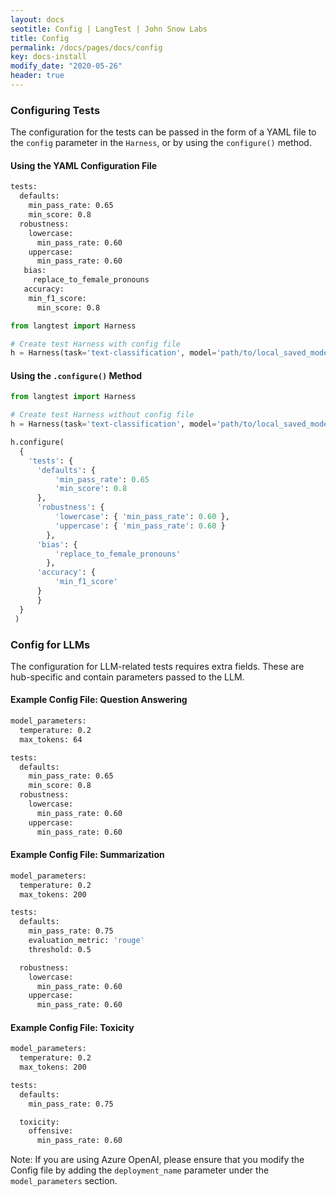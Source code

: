 ```yaml
---
layout: docs
seotitle: Config | LangTest | John Snow Labs
title: Config
permalink: /docs/pages/docs/config
key: docs-install
modify_date: "2020-05-26"
header: true
---
```


<div class="main-docs" markdown="1"><div class="h3-box" markdown="1">

### Configuring Tests

The configuration for the tests can be passed in the form of a YAML file to the `config` parameter in the `Harness`, or by using the `configure()` method.

#### Using the YAML Configuration File

```bash
tests:
  defaults:
    min_pass_rate: 0.65
    min_score: 0.8
  robustness:
    lowercase:
      min_pass_rate: 0.60
    uppercase:
      min_pass_rate: 0.60
   bias:
     replace_to_female_pronouns
   accuracy:
    min_f1_score:
      min_score: 0.8
```

```python
from langtest import Harness

# Create test Harness with config file
h = Harness(task='text-classification', model='path/to/local_saved_model', hub='spacy', data='test.csv', config='config.yml')
```

#### Using the `.configure()` Method

```python
from langtest import Harness

# Create test Harness without config file
h = Harness(task='text-classification', model='path/to/local_saved_model', hub='spacy', data='test.csv')

h.configure(
  {
    'tests': {
      'defaults': {
          'min_pass_rate': 0.65
          'min_score': 0.8
      },
      'robustness': {
          'lowercase': { 'min_pass_rate': 0.60 }, 
          'uppercase': { 'min_pass_rate': 0.60 }
        },
      'bias': {
          'replace_to_female_pronouns'
        },
      'accuracy': {
          'min_f1_score'
      }
      }
  }
 )
```

</div><div class="h3-box" markdown="1">

### Config for LLMs

The configuration for LLM-related tests requires extra fields. These are hub-specific and contain parameters passed to the LLM.

#### Example Config File: Question Answering

```bash
model_parameters:
  temperature: 0.2
  max_tokens: 64

tests:
  defaults:
    min_pass_rate: 0.65
    min_score: 0.8
  robustness:
    lowercase:
      min_pass_rate: 0.60
    uppercase:
      min_pass_rate: 0.60
```
#### Example Config File: Summarization

```bash
model_parameters:
  temperature: 0.2
  max_tokens: 200

tests:
  defaults:
    min_pass_rate: 0.75
    evaluation_metric: 'rouge'
    threshold: 0.5

  robustness:
    lowercase:
      min_pass_rate: 0.60
    uppercase:
      min_pass_rate: 0.60
```

#### Example Config File: Toxicity

```bash
model_parameters:
  temperature: 0.2
  max_tokens: 200

tests:
  defaults:
    min_pass_rate: 0.75

  toxicity:
    offensive:
      min_pass_rate: 0.60
```

Note: If you are using Azure OpenAI, please ensure that you modify the Config file by adding the `deployment_name` parameter under the `model_parameters` section.
</div><div class="h3-box" markdown="1">

</div></div>